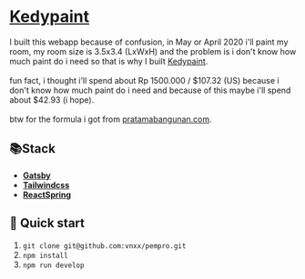 # [Kedypaint](https://kedypaint.bykevin.work/)

I built this webapp because of confusion, in May or April 2020 i'll paint my room, my room size is 3.5x3.4 (LxWxH) and the problem is i don't know how much paint do i need so that is why I built [Kedypaint](https://kedypaint.bykevin.work/).
<br>
<br>
fun fact, i thought i'll spend about Rp 1500.000 / $107.32 (US) because i don't know how much paint do i need and because of this maybe i'll spend about $42.93 (i hope).
<br>
<br>
btw for the formula i got from [pratamabangunan.com](https://www.pratamabangunan.com/id/tips-and-trick/panduan-penghitungan-kebutuhan-cat).

## 📚Stack
* [**Gatsby**](https://www.gatsbyjs.org/)
* [**Tailwindcss**](https://tailwindcss.com/)
* [**ReactSpring**](https://www.react-spring.io/)

## 🚀 Quick start
1. `git clone git@github.com:vnxx/pempro.git`
2. `npm install`
3. `npm run develop`
